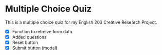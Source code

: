 # Multiple Choice Quiz
This is a multiple choice quiz for my English 203 Creative Research Project. 

- [x] Function to retreive form data
- [x] Added questions
- [x] Reset button
- [x] Submit button (modal)
